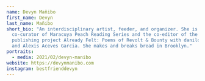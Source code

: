 ```yaml
---
name: Devyn Mañibo
first_name: Devyn
last_name: Mañibo
short_bio: "An interdisciplinary artist, feeder, and organizer. She is the
  co-curator of Maracuya Peach Reading Series and the co-editor of the
  publishing project Already Felt: Poems of Revolt & Bounty with danilo machado
  and Alexis Aceves Garcia. She makes and breaks bread in Brooklyn."
portraits:
  - media: 2021/02/devyn-manibo
website: https://devynmanibo.com
instagram: bestfrienddevyn
---
```

